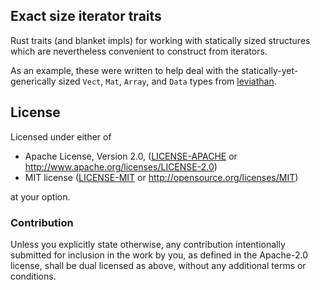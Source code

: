## Exact size iterator traits

Rust traits (and blanket impls) for working with statically sized structures which are nevertheless convenient to construct from iterators.

As an example, these were written to help deal with the statically-yet-generically sized `Vect`, `Mat`, `Array`, and `Data` types from [leviathan](http://github.com/sdleffler/leviathan).

## License

Licensed under either of

 * Apache License, Version 2.0, ([LICENSE-APACHE](LICENSE-APACHE) or http://www.apache.org/licenses/LICENSE-2.0)
 * MIT license ([LICENSE-MIT](LICENSE-MIT) or http://opensource.org/licenses/MIT)

at your option.

### Contribution

Unless you explicitly state otherwise, any contribution intentionally submitted
for inclusion in the work by you, as defined in the Apache-2.0 license, shall be dual licensed as above, without any
additional terms or conditions.
